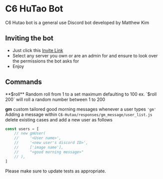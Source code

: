 # C6 HuTao Bot

C6 Hutao bot is a general use Discord bot developed by Matthew Kim

## Inviting the bot
- Just click this [Invite Link](https://discord.com/api/oauth2/authorize?client_id=1204668118966861824&permissions=8&scope=bot+applications.commands)
- Select any server you own or are an admin for and ensure to look over the permissions the bot asks for
- Enjoy

## Commands
**$roll**
Random roll from 1 to a set maximum defaulting to 100
ex. `$roll 200` will roll a random number between 1 to 200

**gm**
custom tailored good morning messages whenever a user types `'gm'`
Adding a message
within `C6-Hutao/responses/gm_message/user_list.js` delete existing cases and add a new user as follows
```javascript
const users = [
    // new gmUser(
    //     '<User name>',
    //     '<new user's discord ID>',
    //     ['image name'],
    //     "<good morning message>"
    // ),
]
```




Please make sure to update tests as appropriate.



